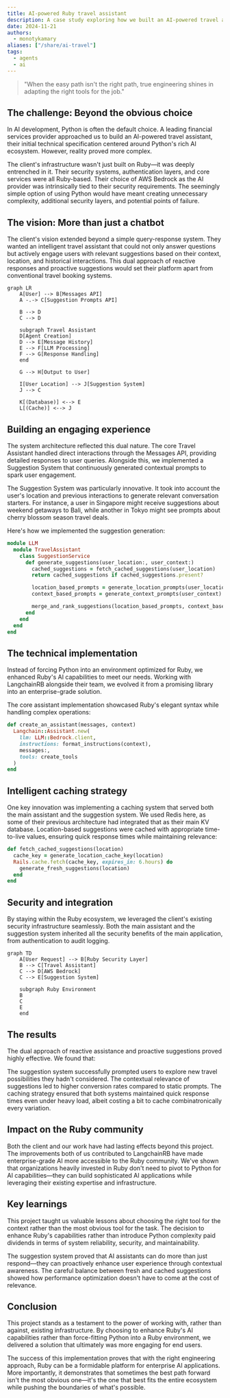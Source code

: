```yaml
---
title: AI-powered Ruby travel assistant
description: A case study exploring how we built an AI-powered travel assistant using Ruby and AWS Bedrock, demonstrating how choosing the right tools over popular choices led to a more robust and maintainable solution. This study examines our approach to integrating AI capabilities within existing Ruby infrastructure while maintaining enterprise security standards.
date: 2024-11-21
authors:
  - monotykamary
aliases: ["/share/ai-travel"]
tags:
  - agents
  - ai
---
```


> "When the easy path isn't the right path, true engineering shines in adapting the right tools for the job."

## The challenge: Beyond the obvious choice

In AI development, Python is often the default choice. A leading financial services provider approached us to build an AI-powered travel assistant, their initial technical specification centered around Python's rich AI ecosystem. However, reality proved more complex.

The client's infrastructure wasn't just built on Ruby—it was deeply entrenched in it. Their security systems, authentication layers, and core services were all Ruby-based. Their choice of AWS Bedrock as the AI provider was intrinsically tied to their security requirements. The seemingly simple option of using Python would have meant creating unnecessary complexity, additional security layers, and potential points of failure.

## The vision: More than just a chatbot

The client's vision extended beyond a simple query-response system. They wanted an intelligent travel assistant that could not only answer questions but actively engage users with relevant suggestions based on their context, location, and historical interactions. This dual approach of reactive responses and proactive suggestions would set their platform apart from conventional travel booking systems.

```mermaid
graph LR
    A[User] --> B[Messages API]
    A -.-> C[Suggestion Prompts API]

    B --> D
    C --> D

    subgraph Travel Assistant
    D[Agent Creation]
    D --> E[Message History]
    E --> F[LLM Processing]
    F --> G[Response Handling]
    end

    G --> H[Output to User]

    I[User Location] --> J[Suggestion System]
    J --> C

    K[(Database)] <--> E
    L[(Cache)] <--> J

```

## Building an engaging experience

The system architecture reflected this dual nature. The core Travel Assistant handled direct interactions through the Messages API, providing detailed responses to user queries. Alongside this, we implemented a Suggestion System that continuously generated contextual prompts to spark user engagement.

The Suggestion System was particularly innovative. It took into account the user's location and previous interactions to generate relevant conversation starters. For instance, a user in Singapore might receive suggestions about weekend getaways to Bali, while another in Tokyo might see prompts about cherry blossom season travel deals.

Here's how we implemented the suggestion generation:

```ruby
module LLM
  module TravelAssistant
    class SuggestionService
      def generate_suggestions(user_location:, user_context:)
        cached_suggestions = fetch_cached_suggestions(user_location)
        return cached_suggestions if cached_suggestions.present?

        location_based_prompts = generate_location_prompts(user_location)
        context_based_prompts = generate_context_prompts(user_context)

        merge_and_rank_suggestions(location_based_prompts, context_based_prompts)
      end
    end
  end
end
```

## The technical implementation

Instead of forcing Python into an environment optimized for Ruby, we enhanced Ruby's AI capabilities to meet our needs. Working with LangchainRB alongside their team, we evolved it from a promising library into an enterprise-grade solution.

The core assistant implementation showcased Ruby's elegant syntax while handling complex operations:

```ruby
def create_an_assistant(messages, context)
  Langchain::Assistant.new(
    llm: LLM::Bedrock.client,
    instructions: format_instructions(context),
    messages:,
    tools: create_tools
  )
end
```

## Intelligent caching strategy

One key innovation was implementing a caching system that served both the main assistant and the suggestion system. We used Redis here, as some of their previous architecture had integrated that as their main KV database. Location-based suggestions were cached with appropriate time-to-live values, ensuring quick response times while maintaining relevance:

```ruby
def fetch_cached_suggestions(location)
  cache_key = generate_location_cache_key(location)
  Rails.cache.fetch(cache_key, expires_in: 6.hours) do
    generate_fresh_suggestions(location)
  end
end
```

## Security and integration

By staying within the Ruby ecosystem, we leveraged the client's existing security infrastructure seamlessly. Both the main assistant and the suggestion system inherited all the security benefits of the main application, from authentication to audit logging.

```mermaid
graph TD
    A[User Request] --> B[Ruby Security Layer]
    B --> C[Travel Assistant]
    C --> D[AWS Bedrock]
    C --> E[Suggestion System]

    subgraph Ruby Environment
    B
    C
    E
    end

```

## The results

The dual approach of reactive assistance and proactive suggestions proved highly effective. We found that:

The suggestion system successfully prompted users to explore new travel possibilities they hadn't considered. The contextual relevance of suggestions led to higher conversion rates compared to static prompts. The caching strategy ensured that both systems maintained quick response times even under heavy load, albeit costing a bit to cache combinatronically every variation.

## Impact on the Ruby community

Both the client and our work have had lasting effects beyond this project. The improvements both of us contributed to LangchainRB have made enterprise-grade AI more accessible to the Ruby community. We've shown that organizations heavily invested in Ruby don't need to pivot to Python for AI capabilities—they can build sophisticated AI applications while leveraging their existing expertise and infrastructure.

## Key learnings

This project taught us valuable lessons about choosing the right tool for the context rather than the most obvious tool for the task. The decision to enhance Ruby's capabilities rather than introduce Python complexity paid dividends in terms of system reliability, security, and maintainability.

The suggestion system proved that AI assistants can do more than just respond—they can proactively enhance user experience through contextual awareness. The careful balance between fresh and cached suggestions showed how performance optimization doesn't have to come at the cost of relevance.

## Conclusion

This project stands as a testament to the power of working with, rather than against, existing infrastructure. By choosing to enhance Ruby's AI capabilities rather than force-fitting Python into a Ruby environment, we delivered a solution that ultimately was more engaging for end users.

The success of this implementation proves that with the right engineering approach, Ruby can be a formidable platform for enterprise AI applications. More importantly, it demonstrates that sometimes the best path forward isn't the most obvious one—it's the one that best fits the entire ecosystem while pushing the boundaries of what's possible.
